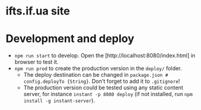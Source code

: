 # ifts.if.ua site

# Development and deploy
- `npm run start` to develop. Open the [http://localhost:8080/index.html] in browser to test it.
- `npm run prod` to create the production version in the `deploy/` folder.
  - The deploy destination can be changed in `package.json # config.deployTo {String}`. Don't forget to add it to `.gitignore`!
  - The production version could be tested using any static content server, for instance `instant -p 8080 deploy` (if not installed, run `npm install -g instant-server`).
